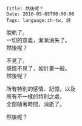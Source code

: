     Title: 然後呢？
    Date: 2016-05-05T00:00:00
    Tags: language:zh-tw, 詩

脫軌了。<br>
一切的意義，漸漸消失了。<br>
然後呢？<br>

不見了。<br>
感情不見了，如計畫一般。<br>
然後呢？<br>

所有特別的感情、記憶，以及<br>
所有不一樣的特別之處，<br>
全部隨著時間，消逝了。<br>

然後呢？
